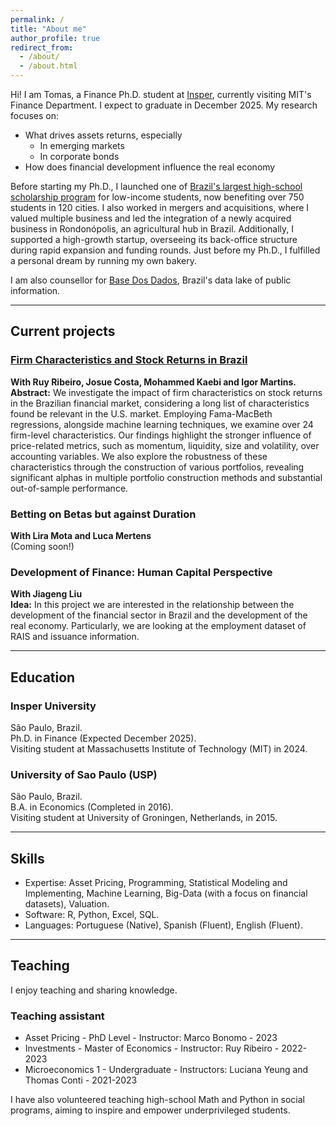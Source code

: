 ```yaml
---
permalink: /
title: "About me"
author_profile: true
redirect_from: 
  - /about/
  - /about.html
---
```


Hi! I am Tomas, a Finance Ph.D. student at [Insper](https://www.insper.edu.br), currently visiting MIT's Finance Department. I expect to graduate in December 2025. My research focuses on:

- What drives assets returns, especially
  - In emerging markets
  - In corporate bonds
- How does financial development influence the real economy

Before starting my Ph.D., I launched one of [Brazil's largest high-school scholarship program](https://www.institutosomos.org/somos-futuro/) for low-income students, now benefiting over 750 students in 120 cities. I also worked in mergers and acquisitions, where I valued multiple business and led the integration of a newly acquired business in Rondonópolis, an agricultural hub in Brazil. Additionally, I supported a high-growth startup, overseeing its back-office structure during rapid expansion and funding rounds. Just before my Ph.D., I fulfilled a personal dream by running my own bakery.  

I am also counsellor for [Base Dos Dados](https://basedosdados.org/), Brazil's data lake of public information.

---

## Current projects

### [Firm Characteristics and Stock Returns in Brazil](https://papers.ssrn.com/sol3/papers.cfm?abstract_id=4801117)

**With Ruy Ribeiro, Josue Costa, Mohammed Kaebi and Igor Martins.**  
**Abstract:** We investigate the impact of firm characteristics on stock returns in the Brazilian financial market, considering a long list of characteristics found be relevant in the U.S. market. Employing Fama-MacBeth regressions, alongside machine learning techniques, we examine over 24 firm-level characteristics. Our findings highlight the stronger influence of price-related metrics, such as momentum, liquidity, size and volatility, over accounting variables. We also explore the robustness of these characteristics through the construction of various portfolios, revealing significant alphas in multiple portfolio construction methods and substantial out-of-sample performance.

### Betting on Betas but against Duration

**With Lira Mota and Luca Mertens**  
(Coming soon!)

### Development of Finance: Human Capital Perspective

**With Jiageng Liu**  
**Idea:** In this project we are interested in the relationship between the development of the financial sector in Brazil and the development of the real economy. Particularly, we are looking at the employment dataset of RAIS and issuance information.

---

## Education

### Insper University

São Paulo, Brazil.  
Ph.D. in Finance (Expected December 2025).  
Visiting student at Massachusetts Institute of Technology (MIT) in 2024.  

### University of Sao Paulo (USP)

São Paulo, Brazil.  
B.A. in Economics (Completed in 2016).  
Visiting student at University of Groningen, Netherlands, in 2015.

---

## Skills

* Expertise: Asset Pricing, Programming, Statistical Modeling and Implementing, Machine Learning, Big-Data (with a focus on financial datasets), Valuation.  
* Software: R, Python, Excel, SQL.  
* Languages: Portuguese (Native), Spanish (Fluent), English (Fluent).

---

## Teaching

I enjoy teaching and sharing knowledge.

### Teaching assistant

- Asset Pricing - PhD Level - Instructor: Marco Bonomo - 2023
- Investments - Master of Economics - Instructor: Ruy Ribeiro - 2022-2023
- Microeconomics 1 - Undergraduate - Instructors: Luciana Yeung and Thomas Conti - 2021-2023

I  have also volunteered teaching high-school Math and Python in social programs, aiming to inspire and empower underprivileged students.
